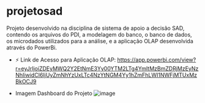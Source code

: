 # projetosad
Projeto desenvolvido na disciplina de sistema de apoio a decisão SAD, contendo os arquivos do PDI, a modelagem do banco, o banco de dados, os microdados utilizados para a análise, e a aplicação OLAP desenvolvida através do PowerBi.

- ⚡ Link de Acesso para Aplicação OLAP: https://app.powerbi.com/view?r=eyJrIjoiZDEyMWQ2Y2EtNmE3Yy00YTM2LTg4YmItMzBmZDRjMzEyNzNhIiwidCI6IjUyZmNhYzUxLTc4NzYtNGM4Yy1hZmFhLWI1NWFjMTUxMzBkOCJ9

- Imagem Dashboard do Projeto ![image](https://user-images.githubusercontent.com/55465784/231055163-4543a724-ea5f-4b2f-9064-6866ccc53f3b.png)

